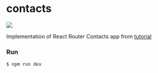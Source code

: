 # contacts

![](https://github.com/gowda/react-router-contacts/workflows/eslint/badge.svg)

Implementation of React Router Contacts app from [tutorial](https://reactrouter.com/en/main/start/tutorial)

### Run

```bash
$ npm run dev
```
